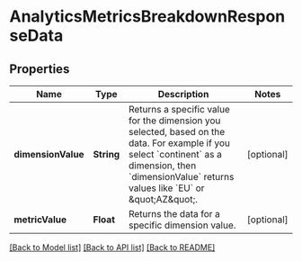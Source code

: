 # AnalyticsMetricsBreakdownResponseData

## Properties
Name | Type | Description | Notes
------------ | ------------- | ------------- | -------------
**dimensionValue** | **String** | Returns a specific value for the dimension you selected, based on the data. For example if you select &#x60;continent&#x60; as a dimension, then &#x60;dimensionValue&#x60; returns values like &#x60;EU&#x60; or \&quot;AZ\&quot;. | [optional] 
**metricValue** | **Float** | Returns the data for a specific dimension value. | [optional] 

[[Back to Model list]](../README.md#documentation-for-models) [[Back to API list]](../README.md#documentation-for-api-endpoints) [[Back to README]](../README.md)


